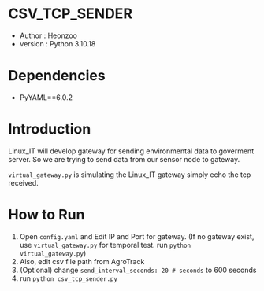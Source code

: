 # CSV_TCP_SENDER
* Author : Heonzoo
* version : Python 3.10.18

# Dependencies
* PyYAML==6.0.2

# Introduction
Linux_IT will develop gateway for sending environmental data to goverment server. So we are trying to send data from our sensor node to gateway.

`virtual_gateway.py` is simulating the Linux_IT gateway simply echo the tcp received.

# How to Run
1. Open `config.yaml` and Edit IP and Port for gateway. (If no gateway exist, use `virtual_gateway.py` for temporal test. run `python virtual_gateway.py`)
1. Also, edit csv file path from AgroTrack
1. (Optional) change `send_interval_seconds: 20 # seconds` to 600 seconds
1. run `python csv_tcp_sender.py`